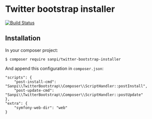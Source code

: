 # Twitter bootstrap installer

[![Build Status](https://ci.homecomputing.fr/twitter-bootstrap-installer/build/status)](https://ci.homecomputing.fr/twitter-bootstrap-installer)

## Installation

In your composer project:

    $ composer require sanpi/twitter-bootstrap-installer

And append this configuration in `composer.json`:

    "scripts": {
        "post-install-cmd": "Sanpi\\TwitterBootstrap\\Composer\\ScriptHandler::postInstall",
        "post-update-cmd": "Sanpi\\TwitterBootstrap\\Composer\\ScriptHandler::postUpdate"
    },
    "extra": {
        "symfony-web-dir": "web"
    }
